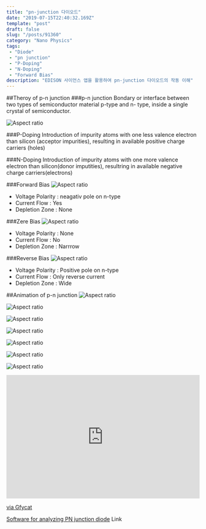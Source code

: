 ```yaml
---
title: "pn-junction 다이오드"
date: "2019-07-15T22:40:32.169Z"
template: "post"
draft: false
slug: "/posts/91360"
category: "Nano Physics"
tags: 
 - "Diode"
 - "pn junction"
 - "P-Doping"
 - "N-Doping"
 - "Forward Bias"
description: "EDISON 사이언스 앱을 활용하여 pn-junction 다이오드의 작동 이해"
---
```

##Theroy of p-n junction
###p-n junction
Bondary or interface between two types of semiconductor material p-type and n- type, inside a single crystal of semiconductor.

![Aspect ratio](/media/POST/9136/0.jpg)

###P-Doping
Introduction of impurity atoms with one less valence electron than silicon (acceptor impurities), resulting in available positive charge carriers (holes)

###N-Doping
Introduction of impurity atoms with one more valence electron than silicon(donor imputities), resultring in available negative charge carriers(electrons)

###Forward Bias
![Aspect ratio](/media/POST/9136/1.jpg)

- Voltage Polarity : neagativ pole on n-type
- Current Flow : Yes
- Depletion Zone : None


###Zere Bias
![Aspect ratio](/media/POST/9136/2.jpg)

- Voltage Polarity : None
- Current Flow : No
- Depletion Zone : Narrrow

###Reverse Bias
![Aspect ratio](/media/POST/9136/3.jpg)

- Voltage Polarity : Positive pole on n-type
- Current Flow : Only reverse current
- Depletion Zone : Wide

##Animation of p-n junction
![Aspect ratio](/media/POST/9136/4.jpg)

![Aspect ratio](/media/POST/9136/5.jpg)

![Aspect ratio](/media/POST/9136/6.jpg)

![Aspect ratio](/media/POST/9136/7.jpg)

![Aspect ratio](/media/POST/9136/8.jpg)

![Aspect ratio](/media/POST/9136/9.jpg)

![Aspect ratio](/media/POST/9136/10.jpg)

<div style='position:relative; padding-bottom:calc(55.13% + 44px)'><iframe src='https://gfycat.com/ifr/MenacingFixedAmericancrow' frameborder='0' scrolling='no' width='100%' height='100%' style='position:absolute;top:0;left:0;' allowfullscreen></iframe></div><p> <a href="https://gfycat.com/menacingfixedamericancrow">via Gfycat</a></p>


 [Software for analyzing PN junction diode](https://www.edison.re.kr/web/nano/scienceappstore/-/scienceapp/pndiode/1-0-1/view) Link
